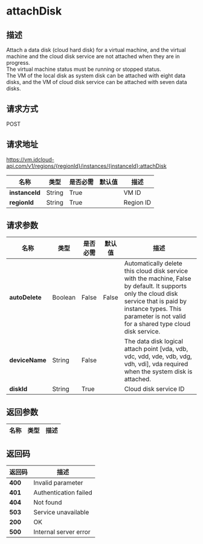 # attachDisk


## 描述
Attach a data disk (cloud hard disk) for a virtual machine,  and the virtual machine and the cloud disk service are not attached when they are in progress. <br>
The virtual machine status must be running or stopped status. <br>
The VM of the local disk as system disk can be attached with eight data disks, and the VM of cloud disk service can be attached with seven data disks.


## 请求方式
POST

## 请求地址
https://vm.jdcloud-api.com/v1/regions/{regionId}/instances/{instanceId}:attachDisk

|名称|类型|是否必需|默认值|描述|
|---|---|---|---|---|
|**instanceId**|String|True||VM ID|
|**regionId**|String|True||Region ID|

## 请求参数
|名称|类型|是否必需|默认值|描述|
|---|---|---|---|---|
|**autoDelete**|Boolean|False|False|Automatically delete this cloud disk service with the machine, False by default. It supports only the cloud disk service that is paid by instance types. This parameter is not valid for a shared type cloud disk service.|
|**deviceName**|String|False||The data disk logical attach point [vda, vdb, vdc, vdd, vde, vdb, vdg, vdh, vdi], vda required when the system disk is attached.|
|**diskId**|String|True||Cloud disk service ID|


## 返回参数
|名称|类型|描述|
|---|---|---|



## 返回码
|返回码|描述|
|---|---|
|**400**|Invalid parameter|
|**401**|Authentication failed|
|**404**|Not found|
|**503**|Service unavailable|
|**200**|OK|
|**500**|Internal server error|
